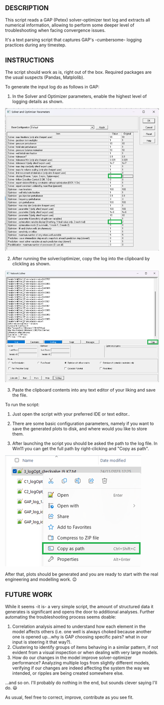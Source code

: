 ## DESCRIPTION

This script reads a GAP (Petex) solver-optimizer text log and extracts all numerical information, allowing to perform some deeper level of troubleshooting when facing convergence issues.

It's a text parsing script that captures GAP's -cumbersome- logging practices during any timestep.

## INSTRUCTIONS
The script should work as is, right out of the box. Required packages are the usual suspects (Pandas, Matplolib).

To generate the input log do as follows in GAP:
1. In the Solver and Optimizer parameters, enable the highest level of logging details as shown.

![alt text](instruct01.png)

2. After running the solver/optimizer, copy the log into the clipboard by clickling as shown.

![alt text](instruct02.png)

3. Paste the clipboard contents into any text editor of your liking and save the file.

To run the script: 

1. Just open the script with your preferred IDE or text editor..

2. There are some basic configuration parameters, namely if you want to save the generated plots to disk, and where would you like to store them.

3. After launching the script you should be asked the path to the log file. In Win11 you can get the full path by right-clicking and "Copy as path".

![alt text](instruct03.png)

After that, plots should be generated and you are ready to start with the real engineering and modelling work. :wink:

## FUTURE WORK
While it seems -it is- a very simple script, the amount of structured data it generates is significant and opens the door to additional analyses. Further automating the troubleshooting process seems doable:

1. Correlation analysis aimed to understand how each element in the model affects others (i.e. one well is always choked because another one is opened up...why is GAP choosing specific pairs? what in our input is steering it that way?).
2. Clustering to identify groups of items behaving in a similar pattern, if not evident from a visual inspection or when dealing with very large models.
3. How do our changes in the model improve solver-optimizer performance? Analyzing multiple logs from slightly different models, verifying if our changes are indeed affecting the system the way we intended, or ripples are being created somewhere else.

...and so on. I'll probably do nothing in the end, but sounds clever saying I'll do. :smiley:

As usual, feel free to correct, improve, contribute as you see fit.